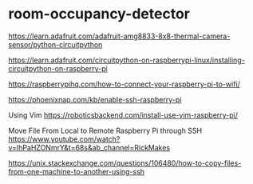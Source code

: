 # room-occupancy-detector

https://learn.adafruit.com/adafruit-amg8833-8x8-thermal-camera-sensor/python-circuitpython

https://learn.adafruit.com/circuitpython-on-raspberrypi-linux/installing-circuitpython-on-raspberry-pi

https://raspberrypihq.com/how-to-connect-your-raspberry-pi-to-wifi/

https://phoenixnap.com/kb/enable-ssh-raspberry-pi

Using Vim
https://roboticsbackend.com/install-use-vim-raspberry-pi/

Move File From Local to Remote Raspberry Pi through SSH
https://www.youtube.com/watch?v=IhPaHZONmrY&t=68s&ab_channel=RickMakes

https://unix.stackexchange.com/questions/106480/how-to-copy-files-from-one-machine-to-another-using-ssh
